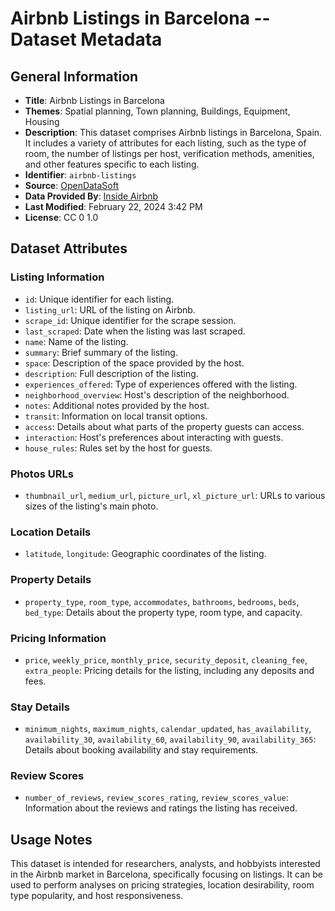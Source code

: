 # Airbnb Listings in Barcelona -- Dataset Metadata

## General Information
- **Title**: Airbnb Listings in Barcelona
- **Themes**: Spatial planning, Town planning, Buildings, Equipment, Housing
- **Description**: This dataset comprises Airbnb listings in Barcelona, Spain. It includes a variety of attributes for each listing, such as the type of room, the number of listings per host, verification methods, amenities, and other features specific to each listing.
- **Identifier**: `airbnb-listings`
- **Source**: [OpenDataSoft](https://public.opendatasoft.com/explore/dataset/airbnb-listings/information/?disjunctive.host_verifications&disjunctive.amenities&disjunctive.features&q=barcelona&refine.city=Barcelona)
- **Data Provided By**: [Inside Airbnb](http://insideairbnb.com/get-the-data.html)
- **Last Modified**: February 22, 2024 3:42 PM
- **License**: CC 0 1.0

## Dataset Attributes

### Listing Information
- `id`: Unique identifier for each listing.
- `listing_url`: URL of the listing on Airbnb.
- `scrape_id`: Unique identifier for the scrape session.
- `last_scraped`: Date when the listing was last scraped.
- `name`: Name of the listing.
- `summary`: Brief summary of the listing.
- `space`: Description of the space provided by the host.
- `description`: Full description of the listing.
- `experiences_offered`: Type of experiences offered with the listing.
- `neighborhood_overview`: Host's description of the neighborhood.
- `notes`: Additional notes provided by the host.
- `transit`: Information on local transit options.
- `access`: Details about what parts of the property guests can access.
- `interaction`: Host's preferences about interacting with guests.
- `house_rules`: Rules set by the host for guests.

### Photos URLs
- `thumbnail_url`, `medium_url`, `picture_url`, `xl_picture_url`: URLs to various sizes of the listing's main photo.

### Location Details
- `latitude`, `longitude`: Geographic coordinates of the listing.

### Property Details
- `property_type`, `room_type`, `accommodates`, `bathrooms`, `bedrooms`, `beds`, `bed_type`: Details about the property type, room type, and capacity.

### Pricing Information
- `price`, `weekly_price`, `monthly_price`, `security_deposit`, `cleaning_fee`, `extra_people`: Pricing details for the listing, including any deposits and fees.

### Stay Details
-  `minimum_nights`, `maximum_nights`, `calendar_updated`, `has_availability`, `availability_30`, `availability_60`, `availability_90`, `availability_365`: Details about booking availability and stay requirements.

### Review Scores
- `number_of_reviews`, `review_scores_rating`, `review_scores_value`: Information about the reviews and ratings the listing has received.

## Usage Notes
This dataset is intended for researchers, analysts, and hobbyists interested in the Airbnb market in Barcelona, specifically focusing on listings. It can be used to perform analyses on pricing strategies, location desirability, room type popularity, and host responsiveness.
